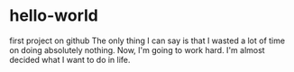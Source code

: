 # hello-world
first project on github
The only thing I can say is that I wasted a lot of time on doing absolutely nothing. Now, I'm going to work hard. I'm almost decided what I want to do in life.

